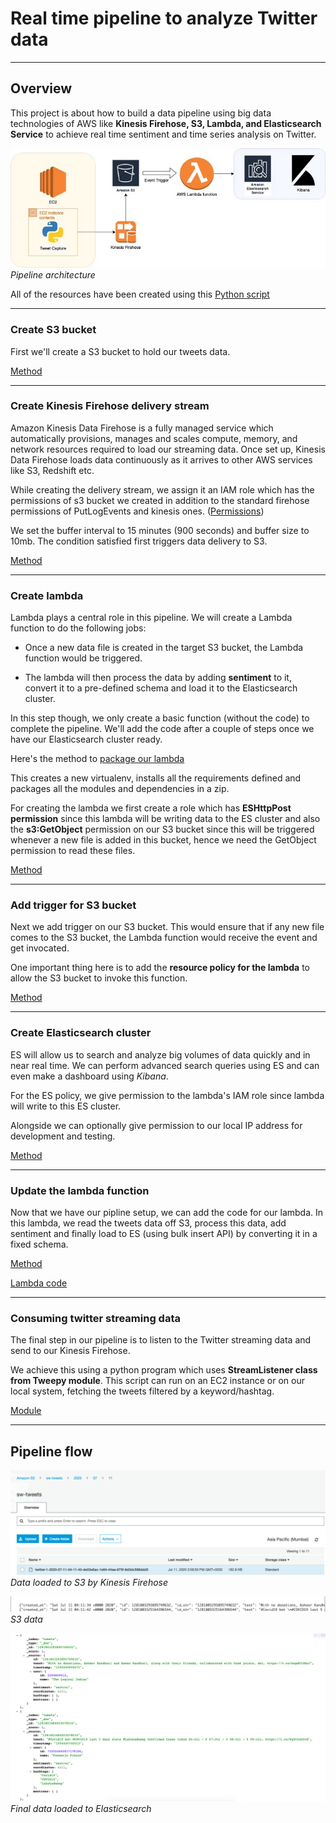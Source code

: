 # Real time pipeline to analyze Twitter data

----
## Overview
This project is about how to build a data pipeline using big data technologies of AWS like **Kinesis Firehose, S3, Lambda, and Elasticsearch Service** to achieve real time sentiment and time series analysis on Twitter.

![Pipeline architecture](docs/architecture.jpeg)
*Pipeline architecture*

All of the resources have been created using this [Python script](https://github.com/shashankwadhwa9/twitter-realtime-sentiment-analysis/blob/master/src/create_aws_resources.py)

----
### Create S3 bucket
First we'll create a S3 bucket to hold our tweets data.

[Method](https://github.com/shashankwadhwa9/twitter-realtime-sentiment-analysis/blob/master/src/create_aws_resources.py#L10)

----
### Create Kinesis Firehose delivery stream
Amazon Kinesis Data Firehose is a fully managed service which automatically provisions, manages and scales compute, memory, and network resources required to load our streaming data. Once set up, Kinesis Data Firehose loads data continuously as it arrives to other AWS services like S3, Redshift etc.

While creating the delivery stream, we assign it an IAM role which has the permissions of s3 bucket we created in addition to the standard firehose permissions of PutLogEvents and kinesis ones.
([Permissions](https://github.com/shashankwadhwa9/twitter-realtime-sentiment-analysis/blob/master/src/create_aws_resources.py#L58))

We set the buffer interval to 15 minutes (900 seconds) and buffer size to 10mb. The condition satisfied first triggers data delivery to S3.

[Method](https://github.com/shashankwadhwa9/twitter-realtime-sentiment-analysis/blob/master/src/create_aws_resources.py#L32)

----
### Create lambda
Lambda plays a central role in this pipeline. We will create a Lambda function to do the following jobs:

* Once a new data file is created in the target S3 bucket, the Lambda function would be triggered.

* The lambda will then process the data by adding **sentiment** to it, convert it to a pre-defined schema and load it to the Elasticsearch cluster.

In this step though, we only create a basic function (without the code) to complete the pipeline. We'll add the code after a couple of steps once we have our Elasticsearch cluster ready.

Here's the method to [package our lambda](https://github.com/shashankwadhwa9/twitter-realtime-sentiment-analysis/blob/master/src/create_aws_resources.py#L151)

This creates a new virtualenv, installs all the requirements defined and packages all the modules and dependencies in a zip.

For creating the lambda we first create a role which has **ESHttpPost permission** since this lambda will be writing data to the ES cluster and also the **s3:GetObject** permission on our S3 bucket since this will be triggered whenever a new file is added in this bucket, hence we need the GetObject permission to read these files.

[Method](https://github.com/shashankwadhwa9/twitter-realtime-sentiment-analysis/blob/master/src/create_aws_resources.py#L176)

----
### Add trigger for S3 bucket
Next we add trigger on our S3 bucket. This would ensure that if any new file comes to the S3 bucket, the Lambda function would receive the event and get invocated.

One important thing here is to add the **resource policy for the lambda** to allow the S3 bucket to invoke this function.

[Method](https://github.com/shashankwadhwa9/twitter-realtime-sentiment-analysis/blob/master/src/create_aws_resources.py#L279)

----
### Create Elasticsearch cluster
ES will allow us to search and analyze big volumes of data quickly and in near real time. We can perform advanced search queries using ES and can even make a dashboard using *Kibana*.

For the ES policy, we give permission to the lambda's IAM role since lambda will write to this ES cluster.

Alongside we can optionally give permission to our local IP address for development and testing.

[Method](https://github.com/shashankwadhwa9/twitter-realtime-sentiment-analysis/blob/master/src/create_aws_resources.py#L316)

----
### Update the lambda function
Now that we have our pipline setup, we can add the code for our lambda. In this lambda, we read the tweets data off S3, process this data, add sentiment and finally load to ES (using bulk insert API) by converting it in a fixed schema.

[Method](https://github.com/shashankwadhwa9/twitter-realtime-sentiment-analysis/blob/master/src/create_aws_resources.py#L364)

[Lambda code](https://github.com/shashankwadhwa9/twitter-realtime-sentiment-analysis/tree/master/src/lambda)

----
### Consuming twitter streaming data
The final step in our pipeline is to listen to the Twitter streaming data and send to our Kinesis Firehose.

We achieve this using a python program which uses **StreamListener class from Tweepy module**. This script can run on an EC2 instance or on our local system, fetching the tweets filtered by a keyword/hashtag.

[Module](https://github.com/shashankwadhwa9/twitter-realtime-sentiment-analysis/blob/master/src/tweets_listener.py)

----
## Pipeline flow
![Data loaded to S3 by Kinesis Firehose](docs/1.png)
*Data loaded to S3 by Kinesis Firehose*

![S3 data](docs/2.png)
*S3 data*

![Final data loaded to Elasticsearch](docs/3.png)
*Final data loaded to Elasticsearch*
